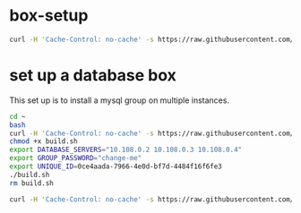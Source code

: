 # box-setup

```bash
curl -H 'Cache-Control: no-cache' -s https://raw.githubusercontent.com/wspecs/box-setup/master/build.sh | sudo -E bash
```

# set up a database box

This set up is to install a mysql group on multiple instances.

```bash
cd ~
bash
curl -H 'Cache-Control: no-cache' -s https://raw.githubusercontent.com/wspecs/box-setup/master/database.sh -o build.sh
chmod +x build.sh
export DATABASE_SERVERS="10.108.0.2 10.108.0.3 10.108.0.4"
export GROUP_PASSWORD="change-me"
export UNIQUE_ID=0ce4aada-7966-4e0d-bf7d-4484f16f6fe3
./build.sh
rm build.sh
```

```bash
curl -H 'Cache-Control: no-cache' -s https://raw.githubusercontent.com/wspecs/box-database/v0.0.6/start_first_node.sh | sudo -E bash
```
